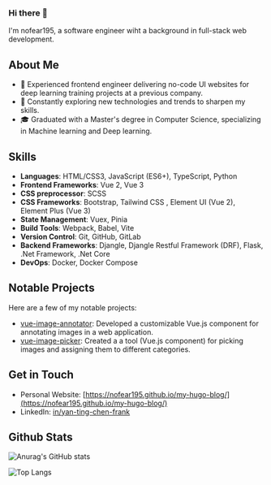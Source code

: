 ### Hi there 👋
I'm nofear195, a software engineer wiht a background in full-stack web development.

## About Me
- 💼 Experienced frontend engineer delivering no-code UI websites for deep learning training projects at a previous company.
- 🌱 Constantly exploring new technologies and trends to sharpen my skills.
- 🎓 Graduated with a Master's degree in Computer Science, specializing in Machine learning and Deep learning.

## Skills
- **Languages**: HTML/CSS3, JavaScript (ES6+), TypeScript, Python
- **Frontend Frameworks**: Vue 2, Vue 3
- **CSS preprocessor**: SCSS
- **CSS Frameworks**: Bootstrap, Tailwind CSS , Element UI (Vue 2), Element Plus (Vue 3)
- **State Management**: Vuex, Pinia
- **Build Tools**: Webpack, Babel, Vite
- **Version Control**: Git, GitHub, GitLab
- **Backend Frameworks**: Djangle, Djangle Restful Framework (DRF), Flask, .Net Framework, .Net Core
- **DevOps**: Docker, Docker Compose


## Notable Projects
Here are a few of my notable projects:

- [vue-image-annotator](https://github.com/nofear195/vue-image-annotator): Developed a customizable Vue.js component for annotating images in a web application.
- [vue-image-picker](https://github.com/nofear195/nuxt-image-picker): Created a a tool (Vue.js component) for picking images and assigning them to different categories.

## Get in Touch
- Personal Website: [https://nofear195.github.io/my-hugo-blog/](https://nofear195.github.io/my-hugo-blog/)
- LinkedIn: [in/yan-ting-chen-frank](https://www.linkedin.com/in/yan-ting-chen-frank/)

##  Github Stats

![Anurag's GitHub stats](https://github-readme-stats.vercel.app/api?username=nofear195&show_icons=true&theme=github_dark)

![Top Langs](https://github-readme-stats.vercel.app/api/top-langs/?username=nofear195&layout=compact)
